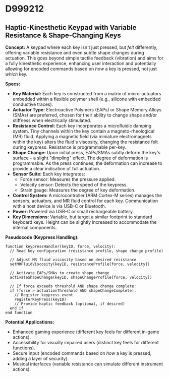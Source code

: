 # D999212

## Haptic-Kinesthetic Keypad with Variable Resistance & Shape-Changing Keys

**Concept:** A keypad where each key isn't just pressed, but *felt* differently, offering variable resistance and even subtle shape changes during actuation. This goes beyond simple tactile feedback (vibration) and aims for a fully kinesthetic experience, enhancing user interaction and potentially allowing for encoded commands based on *how* a key is pressed, not just *which* key.

**Specs:**

*   **Key Material:** Each key is constructed from a matrix of micro-actuators embedded within a flexible polymer shell (e.g., silicone with embedded conductive traces).
*   **Actuator Type:**  Electroactive Polymers (EAPs) or Shape Memory Alloys (SMAs) are preferred, chosen for their ability to change shape and/or stiffness when electrically stimulated.
*   **Resistance Control:** Each key incorporates a microfluidic damping system.  Tiny channels within the key contain a magneto-rheological (MR) fluid. Applying a magnetic field (via miniature electromagnets within the key) alters the fluid's viscosity, changing the resistance felt during keypress.  Resistance is programmable per-key.
*   **Shape Change:** Upon initial press, EAPs/SMAs subtly deform the key's surface – a slight "dimpling" effect. The degree of deformation is programmable.  As the press continues, the deformation can increase to provide a clear indication of full actuation.
*   **Sensor Suite:**  Each key integrates:
    *   Force sensor: Measures the pressure applied.
    *   Velocity sensor: Detects the speed of the keypress.
    *   Strain gauge: Measures the degree of key deformation.
*   **Control System:**  A microcontroller (ARM Cortex-M series) manages the sensors, actuators, and MR fluid control for each key.  Communication with a host device is via USB-C or Bluetooth.
*   **Power:**  Powered via USB-C or small rechargeable battery.
*   **Key Dimensions:** Variable, but target a similar footprint to standard keyboard keys. Height can be slightly increased to accommodate the internal components.

**Pseudocode (Keypress Handling):**

```
function keypressHandler(keyID, force, velocity):
  // Read key configuration (resistance profile, shape change profile)

  // Adjust MR fluid viscosity based on desired resistance
  setMRFluidViscosity(keyID, resistanceProfile[force, velocity])

  // Activate EAPs/SMAs to create shape change
  activateShapeChange(keyID, shapeChangeProfile[force, velocity])

  // If force exceeds threshold AND shape change complete:
  if (force > actuationThreshold AND shapeChangeComplete):
    // Register keypress event
    registerKeyPress(keyID)
    // Provide haptic feedback (optional, if desired)
  end if
end function
```

**Potential Applications:**

*   Enhanced gaming experience (different key feels for different in-game actions).
*   Accessibility for visually impaired users (distinct key feels for different functions).
*   Secure input (encoded commands based on *how* a key is pressed, adding a layer of security).
*   Musical interfaces (variable resistance can simulate different instrument actions).
